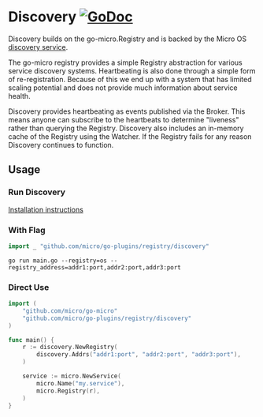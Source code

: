 # Discovery [![GoDoc](https://godoc.org/github.com/micro/go-os?status.svg)](https://godoc.org/github.com/micro/go-os/discovery)

Discovery builds on the go-micro.Registry and is backed by the Micro OS [discovery service](https://github.com/micro/discovery-srv).

The go-micro registry provides a simple Registry abstraction for various service discovery systems. 
Heartbeating is also done through a simple form of re-registration. Because of this we end up 
with a system that has limited scaling potential and does not provide much information about 
service health.

Discovery provides heartbeating as events published via the Broker. This means anyone can subscribe 
to the heartbeats to determine "liveness" rather than querying the Registry. Discovery also 
includes an in-memory cache of the Registry using the Watcher. If the Registry fails for any 
reason Discovery continues to function.

## Usage

### Run Discovery

[Installation instructions](https://github.com/micro/discovery-srv)

### With Flag

```go
import _ "github.com/micro/go-plugins/registry/discovery"
```

```shell
go run main.go --registry=os --registry_address=addr1:port,addr2:port,addr3:port
```

### Direct Use

```go
import (
	"github.com/micro/go-micro"
	"github.com/micro/go-plugins/registry/discovery"
)

func main() {
	r := discovery.NewRegistry(
		discovery.Addrs("addr1:port", "addr2:port", "addr3:port"),
	)

	service := micro.NewService(
		micro.Name("my.service"),
		micro.Registry(r),
	)
}
```
